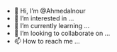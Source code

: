 - 👋 Hi, I’m @Ahmedalnour
- 👀 I’m interested in ...
- 🌱 I’m currently learning ...
- 💞️ I’m looking to collaborate on ...
- 📫 How to reach me ...

<!---
Ahmedalnour/Ahmedalnour is a ✨ special ✨ repository because its `README.md` (this file) appears on your GitHub profile.
You can click the Preview link to take a look at your changes.
--->
